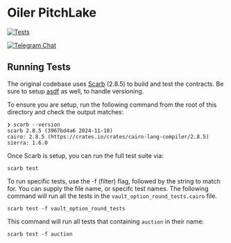 # Oiler PitchLake

[![Tests](https://github.com/OilerNetwork/pitchlake_starknet/actions/workflows/test.yaml/badge.svg)](https://github.com/OilerNetwork/pitchlake_starknet/actions/workflows/test.yaml)

[![Telegram Chat][tg-badge]][tg-url]

[tg-badge]: https://img.shields.io/endpoint?color=neon&logo=telegram&label=chat&style=flat-square&url=https%3A%2F%2Ftg.sumanjay.workers.dev%2Foiler_official
[tg-url]: https://t.me/oiler_official

## Running Tests

The original codebase uses [Scarb](https://docs.swmansion.com/scarb/) (2.8.5) to build and test the contracts. Be sure to setup [asdf](https://asdf-vm.com/) as well, to handle versioning.

To ensure you are setup, run the following command from the root of this directory and check the output matches:

```
❯ scarb --version
scarb 2.8.5 (3967bd4a6 2024-11-18)
cairo: 2.8.5 (https://crates.io/crates/cairo-lang-compiler/2.8.5)
sierra: 1.6.0
```

Once Scarb is setup, you can run the full test suite via:

```
scarb test
```

To run specific tests, use the -f (filter) flag, followed by the string to match for. You can supply the file name, or specifc test names. The following command will run all the tests in the `vault_option_round_tests.cairo` file.

```
scarb test -f vault_option_round_tests
```

This command will run all tests that containing `auction` in their name:

```
scarb test -f auction
```
